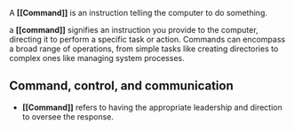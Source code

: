 A **[[Command]]** is an instruction telling the computer to do something. 

a **[[command]]** signifies an instruction you provide to the computer, directing it to perform a specific task or action. Commands can encompass a broad range of operations, from simple tasks like creating directories to complex ones like managing system processes.

## Command, control, and communication

- **[[Command]]** refers to having the appropriate leadership and direction to oversee the response.
